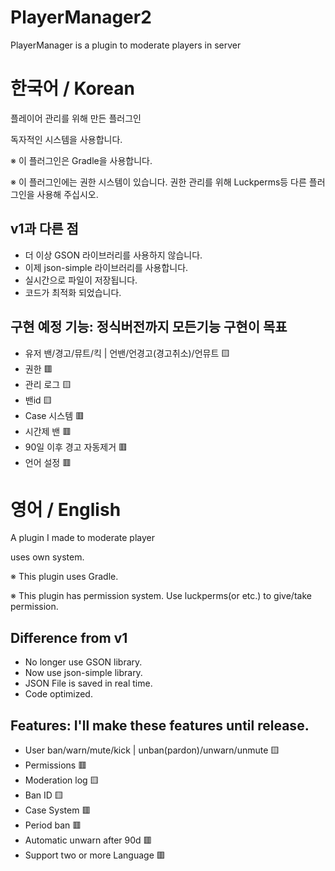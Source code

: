 # PlayerManager2
PlayerManager is a plugin to moderate players in server

# 한국어 / Korean
플레이어 관리를 위해 만든 플러그인

독자적인 시스템을 사용합니다.

※ 이 플러그인은 Gradle을 사용합니다.

※ 이 플러그인에는 권한 시스템이 있습니다. 권한 관리를 위해 Luckperms등 다른 플러그인을 사용해 주십시오.

## v1과 다른 점
 - 더 이상 GSON 라이브러리를 사용하지 않습니다. 
 - 이제 json-simple 라이브러리를 사용합니다.
 - 실시간으로 파일이 저장됩니다.
 - 코드가 최적화 되었습니다.


## 구현 예정 기능: 정식버전까지 모든기능 구현이 목표
 - 유저 밴/경고/뮤트/킥 | 언밴/언경고(경고취소)/언뮤트 🟨
 - 권한 🟥
 - 관리 로그 🟨
 - 밴id 🟨
 - Case 시스템 🟥
 - 시간제 밴 🟥
 - 90일 이후 경고 자동제거 🟥
 - 언어 설정 🟥

# 영어 / English
A plugin I made to moderate player

uses own system.

※ This plugin uses Gradle.

※ This plugin has permission system. Use luckperms(or etc.) to give/take permission.

## Difference from v1
 - No longer use GSON library.
 - Now use json-simple library.
 - JSON File is saved in real time.
 - Code optimized.

## Features: I'll make these features until release.
 - User ban/warn/mute/kick | unban(pardon)/unwarn/unmute 🟨
 - Permissions 🟥
 - Moderation log 🟨
 - Ban ID 🟨
 - Case System 🟥
 - Period ban 🟥
 - Automatic unwarn after 90d 🟥
 - Support two or more Language 🟥
